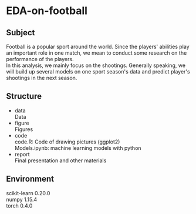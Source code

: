 # EDA-on-football

## Subject
Football is a popular sport around the world. Since the players' abilities play an important role in one match, we mean to conduct some research on the performance of the players.   
In this analysis, we mainly focus on the shootings. Generally speaking, we will build up several models on one sport season's data and predict player's shootings in the next season.

## Structure

- data   
Data 
- figure  
Figures  
- code  
code.R: Code of drawing pictures (ggplot2)  
Models.ipynb: machine learning models with python  
- report  
Final presentation and other materials

## Environment
scikit-learn                       0.20.0  
numpy                              1.15.4   
torch                              0.4.0  

